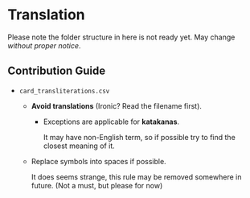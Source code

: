 # Translation
Please note the folder structure in here is not ready yet. May change _without proper notice_.

## Contribution Guide
- `card_transliterations.csv`
  - **Avoid translations** (Ironic? Read the filename first).
    - Exceptions are applicable for **katakanas**.
      
      It may have non-English term, so if possible try to find the closest meaning of it.
      
  - Replace symbols into spaces if possible.
    
    It does seems strange, this rule may be removed somewhere in future.
    (Not a must, but please for now)
